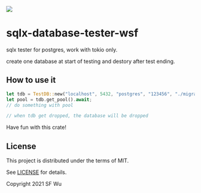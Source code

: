 ![](https://github.com/wsfy15/rust-lib-template/workflows/build/badge.svg)

# sqlx-database-tester-wsf

sqlx tester for postgres, work with tokio only.

create one database at start of testing and destory after test ending.

## How to use it

```rust
let tdb = TestDB::new("localhost", 5432, "postgres", "123456", "./migrations");
let pool = tdb.get_pool().await;
// do something with pool

// when tdb get dropped, the database will be dropped
```

Have fun with this crate!

## License

This project is distributed under the terms of MIT.

See [LICENSE](LICENSE.md) for details.

Copyright 2021 SF Wu
